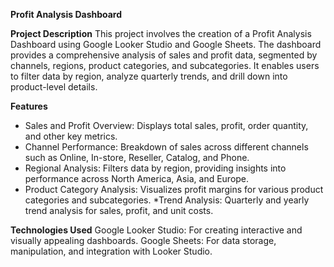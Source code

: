 **Profit Analysis Dashboard**

**Project Description** 
This project involves the creation of a Profit Analysis Dashboard using Google Looker Studio and Google Sheets. The dashboard provides a comprehensive analysis of sales and profit data, segmented by channels, regions, product categories, and subcategories. It enables users to filter data by region, analyze quarterly trends, and drill down into product-level details.

**Features**
* Sales and Profit Overview: Displays total sales, profit, order quantity, and other key metrics.
* Channel Performance: Breakdown of sales across different channels such as Online, In-store, Reseller, Catalog, and Phone.
* Regional Analysis: Filters data by region, providing insights into performance across North America, Asia, and Europe.
* Product Category Analysis: Visualizes profit margins for various product categories and subcategories.
*Trend Analysis: Quarterly and yearly trend analysis for sales, profit, and unit costs.

**Technologies Used**
Google Looker Studio: For creating interactive and visually appealing dashboards.
Google Sheets: For data storage, manipulation, and integration with Looker Studio.
